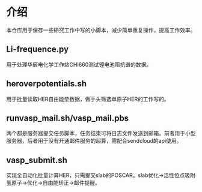 # 介绍
本仓库用于保存一些研究工作中写的小脚本，减少简单重复操作，提高工作效率。

## Li-frequence.py
用于处理华辰电化学工作站CHI660测试锂电池阻抗谱的数据。

## heroverpotentials.sh
用于批量读取HER自由能垒数据，做手头筛选单原子HER的工作写的。

## runvasp_mail.sh/vasp_mail.pbs
两个都是服务器提交任务脚本，任务结束可将日志文件发送到邮箱。前者用于小型服务器，后者用于没有开通邮件服务的超算，需配合sendcloud的api使用。

## vasp_submit.sh
实现全自动化批量计算HER，只需提交slab的POSCAR。slab优化→活性位点吸附氢原子→优化→自由能矫正→邮件提醒。
